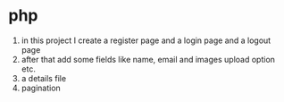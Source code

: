 # php
1. in this project I create a register page and a login page and a logout page
2. after that add some fields like name, email and images upload option etc.
3. a details file 
4. pagination
